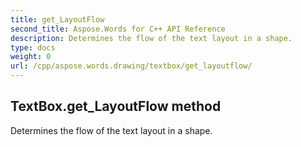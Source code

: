 ```yaml
---
title: get_LayoutFlow
second_title: Aspose.Words for C++ API Reference
description: Determines the flow of the text layout in a shape. 
type: docs
weight: 0
url: /cpp/aspose.words.drawing/textbox/get_layoutflow/
---
```

## TextBox.get_LayoutFlow method


Determines the flow of the text layout in a shape.

